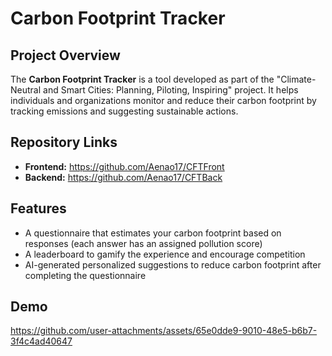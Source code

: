 # Carbon Footprint Tracker

## Project Overview
The **Carbon Footprint Tracker** is a tool developed as part of the "Climate-Neutral and Smart Cities: Planning, Piloting, Inspiring" project. It helps individuals and organizations monitor and reduce their carbon footprint by tracking emissions and suggesting sustainable actions.

## Repository Links
- **Frontend:** https://github.com/Aenao17/CFTFront
- **Backend:** https://github.com/Aenao17/CFTBack

## Features
- A questionnaire that estimates your carbon footprint based on responses (each answer has an assigned pollution score)
- A leaderboard to gamify the experience and encourage competition
- AI-generated personalized suggestions to reduce carbon footprint after completing the questionnaire

## Demo

https://github.com/user-attachments/assets/65e0dde9-9010-48e5-b6b7-3f4c4ad40647

